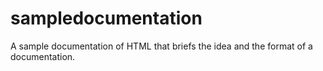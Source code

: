# sampledocumentation
A sample documentation of HTML that briefs the idea and the format of a documentation.
